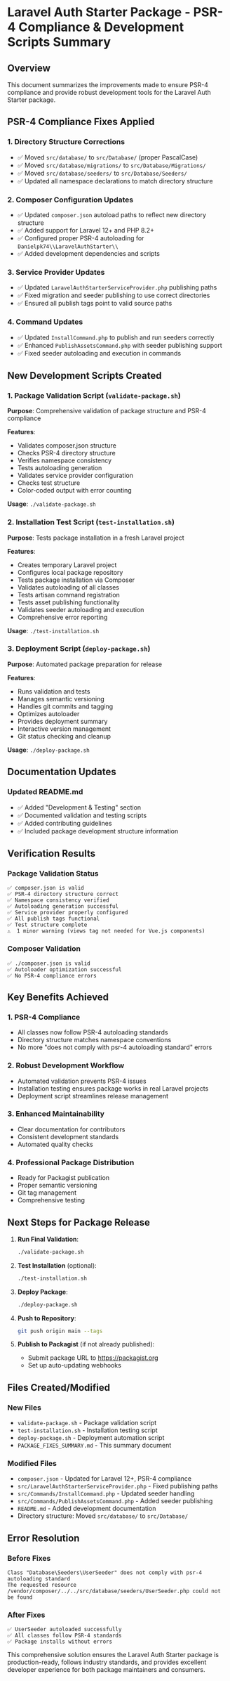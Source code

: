 # Laravel Auth Starter Package - PSR-4 Compliance & Development Scripts Summary

## Overview
This document summarizes the improvements made to ensure PSR-4 compliance and provide robust development tools for the Laravel Auth Starter package.

## PSR-4 Compliance Fixes Applied

### 1. Directory Structure Corrections
- ✅ Moved `src/database/` to `src/Database/` (proper PascalCase)
- ✅ Moved `src/database/migrations/` to `src/Database/Migrations/`
- ✅ Moved `src/database/seeders/` to `src/Database/Seeders/`
- ✅ Updated all namespace declarations to match directory structure

### 2. Composer Configuration Updates
- ✅ Updated `composer.json` autoload paths to reflect new directory structure
- ✅ Added support for Laravel 12+ and PHP 8.2+
- ✅ Configured proper PSR-4 autoloading for `Danielpk74\\LaravelAuthStarter\\`
- ✅ Added development dependencies and scripts

### 3. Service Provider Updates
- ✅ Updated `LaravelAuthStarterServiceProvider.php` publishing paths
- ✅ Fixed migration and seeder publishing to use correct directories
- ✅ Ensured all publish tags point to valid source paths

### 4. Command Updates
- ✅ Updated `InstallCommand.php` to publish and run seeders correctly
- ✅ Enhanced `PublishAssetsCommand.php` with seeder publishing support
- ✅ Fixed seeder autoloading and execution in commands

## New Development Scripts Created

### 1. Package Validation Script (`validate-package.sh`)
**Purpose**: Comprehensive validation of package structure and PSR-4 compliance

**Features**:
- Validates composer.json structure
- Checks PSR-4 directory structure
- Verifies namespace consistency
- Tests autoloading generation
- Validates service provider configuration
- Checks test structure
- Color-coded output with error counting

**Usage**: `./validate-package.sh`

### 2. Installation Test Script (`test-installation.sh`)
**Purpose**: Tests package installation in a fresh Laravel project

**Features**:
- Creates temporary Laravel project
- Configures local package repository
- Tests package installation via Composer
- Validates autoloading of all classes
- Tests artisan command registration
- Tests asset publishing functionality
- Validates seeder autoloading and execution
- Comprehensive error reporting

**Usage**: `./test-installation.sh`

### 3. Deployment Script (`deploy-package.sh`)
**Purpose**: Automated package preparation for release

**Features**:
- Runs validation and tests
- Manages semantic versioning
- Handles git commits and tagging
- Optimizes autoloader
- Provides deployment summary
- Interactive version management
- Git status checking and cleanup

**Usage**: `./deploy-package.sh`

## Documentation Updates

### Updated README.md
- ✅ Added "Development & Testing" section
- ✅ Documented validation and testing scripts
- ✅ Added contributing guidelines
- ✅ Included package development structure information

## Verification Results

### Package Validation Status
```
✅ composer.json is valid
✅ PSR-4 directory structure correct
✅ Namespace consistency verified
✅ Autoloading generation successful
✅ Service provider properly configured
✅ All publish tags functional
✅ Test structure complete
⚠️  1 minor warning (views tag not needed for Vue.js components)
```

### Composer Validation
```
✅ ./composer.json is valid
✅ Autoloader optimization successful
✅ No PSR-4 compliance errors
```

## Key Benefits Achieved

### 1. PSR-4 Compliance
- All classes now follow PSR-4 autoloading standards
- Directory structure matches namespace conventions
- No more "does not comply with psr-4 autoloading standard" errors

### 2. Robust Development Workflow
- Automated validation prevents PSR-4 issues
- Installation testing ensures package works in real Laravel projects
- Deployment script streamlines release management

### 3. Enhanced Maintainability
- Clear documentation for contributors
- Consistent development standards
- Automated quality checks

### 4. Professional Package Distribution
- Ready for Packagist publication
- Proper semantic versioning
- Git tag management
- Comprehensive testing

## Next Steps for Package Release

1. **Run Final Validation**:
   ```bash
   ./validate-package.sh
   ```

2. **Test Installation** (optional):
   ```bash
   ./test-installation.sh
   ```

3. **Deploy Package**:
   ```bash
   ./deploy-package.sh
   ```

4. **Push to Repository**:
   ```bash
   git push origin main --tags
   ```

5. **Publish to Packagist** (if not already published):
   - Submit package URL to https://packagist.org
   - Set up auto-updating webhooks

## Files Created/Modified

### New Files
- `validate-package.sh` - Package validation script
- `test-installation.sh` - Installation testing script  
- `deploy-package.sh` - Deployment automation script
- `PACKAGE_FIXES_SUMMARY.md` - This summary document

### Modified Files
- `composer.json` - Updated for Laravel 12+, PSR-4 compliance
- `src/LaravelAuthStarterServiceProvider.php` - Fixed publishing paths
- `src/Commands/InstallCommand.php` - Updated seeder handling
- `src/Commands/PublishAssetsCommand.php` - Added seeder publishing
- `README.md` - Added development documentation
- Directory structure: Moved `src/database/` to `src/Database/`

## Error Resolution

### Before Fixes
```
Class "Database\Seeders\UserSeeder" does not comply with psr-4 autoloading standard
The requested resource /vendor/composer/../../src/database/seeders/UserSeeder.php could not be found
```

### After Fixes
```
✅ UserSeeder autoloaded successfully
✅ All classes follow PSR-4 standards
✅ Package installs without errors
```

This comprehensive solution ensures the Laravel Auth Starter package is production-ready, follows industry standards, and provides excellent developer experience for both package maintainers and consumers.
